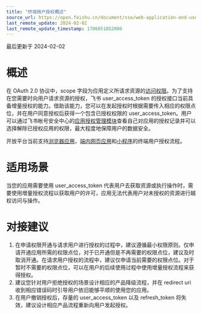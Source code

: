 ```yaml
---
title: "终端用户授权概述"
source_url: https://open.feishu.cn/document/sso/web-application-end-user-consent/end-user-consent-overview
last_remote_update: 2024-02-02
last_remote_update_timestamp: 1706851852000
---
```

最后更新于 2024-02-02

# 概述
在 OAuth 2.0 协议中，scope 字段为应用定义所请求资源的[访问权限](https://open.feishu.cn/document/ukTMukTMukTM/uQjN3QjL0YzN04CN2cDN)。为了支持在您需要时向用户请求资源的授权，飞书 user_access_token 的授权接口当前具备增量授权的能力。借助该能力，您可以在发起授权时根据需要传入相应的权限点位，并在用户同意授权后获得一个包含已授权权限的 user_access_token。用户可以通过飞书帐号安全中心的[应用授权管理模块](https://accounts.feishu.cn/accounts/security/page/apply_authorization/)查看自己对应用的授权记录并可以选择解除已授权应用的权限，最大程度地保障用户的数据安全。

开放平台当前支持[浏览器应用](https://open.feishu.cn/document/common-capabilities/sso/web-application-end-user-consent/guide)，[端内网页应用](https://open.feishu.cn/document/uYjL24iN/uMTMuMTMuMTM/development-guide/webapp-incremental-authorization-access-guide)和[小程序](https://open.feishu.cn/document/uYjL24iN/ukzMzUjL5MzM14SOzMTN/gadget-incremental-authorization-access-guide)的终端用户授权流程。

# 适用场景

当您的应用需要使用 user_access_token 代表用户去获取资源或执行操作时，需要使用增量授权流程以获取用户的许可，应用无法代表用户对未授权的资源进行越权访问与操作。

# 对接建议

1. 在申请权限开通与请求用户进行授权的过程中，建议遵循最小权限原则。仅申请开通应用所需的权限点位，对于已开通但是不再需要的权限点位，建议及时取消开通。在请求用户授权的流程中，建议仅申请当前需要的权限点位。对于暂时不需要的权限点位，可以在用户的后续使用过程中使用增量授权流程来获得授权。
2. 建议您针对用户拒绝授权的场景设计相应的产品降级流程，并在 redirect uri 收到相应错误码时引导用户依旧能够平顺的使用您的应用。
3. 在用户撤销授权后，存量的 user_access_token 以及 refresh_token 将失效，建议设计相应产品流程重新向用户发起授权。
